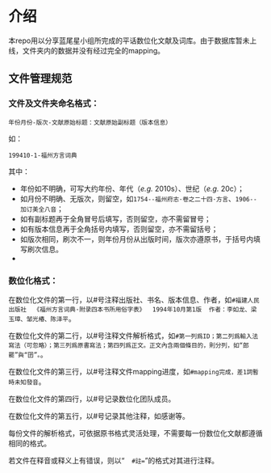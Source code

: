 # 介绍

本repo用以分享蓝尾星小组所完成的平话数位化文献及词库。由于数据库暂未上线，文件夹内的数据并没有经过完全的mapping。

## 文件管理规范

### 文件及文件夹命名格式：

`年份月份-版次-文献原始标题：文献原始副标题（版本信息）`

如：

`199410-1-福州方言词典`

其中：

- 年份如不明确，可写大约年份、年代（*e.g.* 2010s）、世纪（*e.g.* 20c）；
- 如月份不明确、无版次，则留空，如`1754--福州府志·卷之二十四·方言`、`1906--加订美全八音`；
- 如有副标题再于全角冒号后填写，否则留空，亦不需留冒号；
- 如有版本信息再于全角括号内填写，否则留空，亦不需留括号；
- 如版次相同，刷次不一，则年份月份从出版时间，版次亦遵原书，于括号内填写刷次信息。
- 
### 数位化格式：

在数位化文件的第一行，以#号注释出版社、书名、版本信息、作者，如`#福建人民出版社  《福州方言词典·附录四本书所用俗字表》  1994年10月第1版  作者：李如龙、梁玉璋、邹光椿、陈泽平`。

在数位化文件的第二行，以#号注释文件解析格式，如`#第一列爲ID；第二列爲輸入法寫法（可忽略）；第三列爲原書寫法；第四列爲正文。正文內含兩個條目的，則分列，如“郎罷”與“囝”。`。

在数位化文件的第三行，以#号注释文件mapping进度，如`#mapping完成，差1詞暫時未知發音`。

在数位化文件的第四行，以#号记录数位化团队成员。

在数位化文件的第五行，以#号记录其他注释，如感谢等。

每份文件的解析格式，可依据原书格式灵活处理，不需要每一份数位化文献都遵循相同的格式。

若文件在释音或释义上有错误，则以“`	#註=`”的格式对其进行注释。